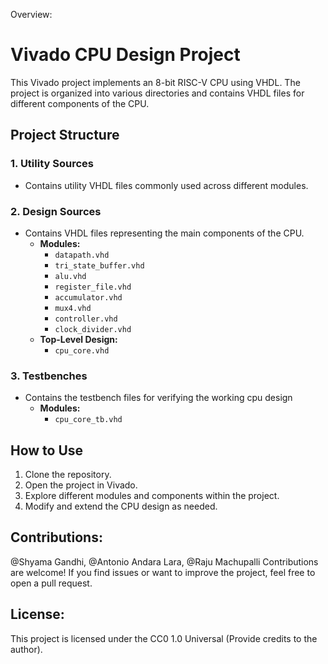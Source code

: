 Overview:

# Vivado CPU Design Project

This Vivado project implements an 8-bit RISC-V CPU using VHDL. The project is organized into various directories and contains VHDL files for different components of the CPU.

## Project Structure

### 1. Utility Sources
- Contains utility VHDL files commonly used across different modules.

### 2. Design Sources
- Contains VHDL files representing the main components of the CPU.
  - **Modules:**
    - `datapath.vhd`
    - `tri_state_buffer.vhd`
    - `alu.vhd`
    - `register_file.vhd`
    - `accumulator.vhd`
    - `mux4.vhd`
    - `controller.vhd`
    - `clock_divider.vhd`
  - **Top-Level Design:**
    - `cpu_core.vhd`
   
### 3. Testbenches
- Contains the testbench files for verifying the working cpu design
  - **Modules:**
      - `cpu_core_tb.vhd`

## How to Use

1. Clone the repository.
2. Open the project in Vivado.
3. Explore different modules and components within the project.
4. Modify and extend the CPU design as needed.


## Contributions:
@Shyama Gandhi, @Antonio Andara Lara, @Raju Machupalli
Contributions are welcome! If you find issues or want to improve the project, feel free to open a pull request.

## License:
This project is licensed under the CC0 1.0 Universal (Provide credits to the author).
